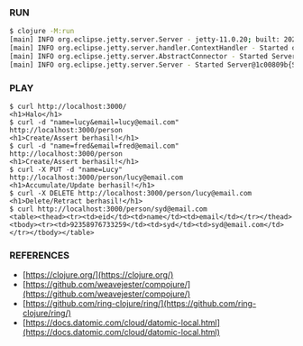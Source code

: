 ### RUN
```bash
$ clojure -M:run
[main] INFO org.eclipse.jetty.server.Server - jetty-11.0.20; built: 2024-01-29T21:04:22.394Z; git: 922f8dc188f7011e60d0361de585fd4ac4d63064; jvm 21.0.2+13-LTS
[main] INFO org.eclipse.jetty.server.handler.ContextHandler - Started o.e.j.s.ServletContextHandler@2d94467b{/,null,AVAILABLE}
[main] INFO org.eclipse.jetty.server.AbstractConnector - Started ServerConnector@6ac4da08{HTTP/1.1, (http/1.1)}{0.0.0.0:3000}
[main] INFO org.eclipse.jetty.server.Server - Started Server@1c00809b{STARTING}[11.0.20,sto=0] @17333ms
```
### PLAY
```
$ curl http://localhost:3000/
<h1>Halo</h1>
$ curl -d "name=lucy&email=lucy@email.com" http://localhost:3000/person
<h1>Create/Assert berhasil!</h1>
$ curl -d "name=fred&email=fred@email.com" http://localhost:3000/person
<h1>Create/Assert berhasil!</h1>
$ curl -X PUT -d "name=Lucy" http://localhost:3000/person/lucy@email.com
<h1>Accumulate/Update berhasil!</h1>
$ curl -X DELETE http://localhost:3000/person/lucy@email.com
<h1>Delete/Retract berhasil!</h1>
$ curl http://localhost:3000/person/syd@email.com
<table><thead><tr><td>eid</td><td>name</td><td>email</td></tr></thead><tbody><tr><td>92358976733259</td><td>syd</td><td>syd@email.com</td></tr></tbody></table>
```
### REFERENCES
- [https://clojure.org/](https://clojure.org/)
- [https://github.com/weavejester/compojure/](https://github.com/weavejester/compojure/)
- [https://github.com/ring-clojure/ring/](https://github.com/ring-clojure/ring/)
- [https://docs.datomic.com/cloud/datomic-local.html](https://docs.datomic.com/cloud/datomic-local.html)
